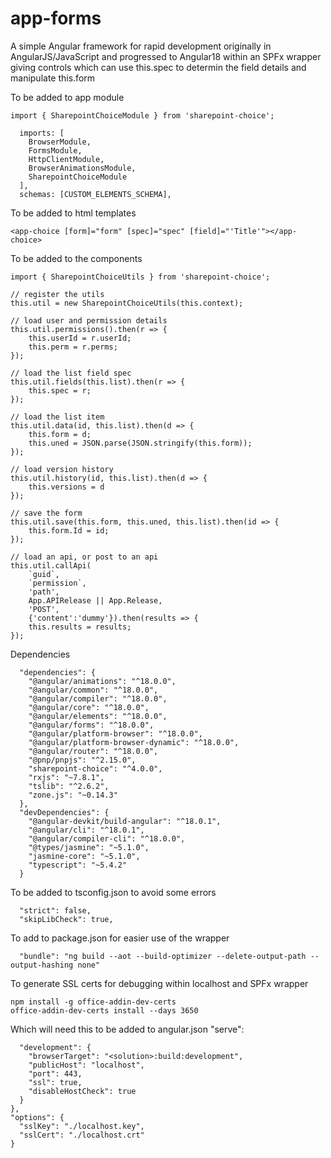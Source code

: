 # app-forms

A simple Angular framework for rapid development originally in AngularJS/JavaScript and progressed to Angular18 within an SPFx wrapper giving controls which can use this.spec to determin the field details and manipulate this.form

To be added to app module
```
import { SharepointChoiceModule } from 'sharepoint-choice';
```
```
  imports: [
    BrowserModule,
    FormsModule,
    HttpClientModule,
    BrowserAnimationsModule,
    SharepointChoiceModule
  ],
  schemas: [CUSTOM_ELEMENTS_SCHEMA],
```

To be added to html templates
```
<app-choice [form]="form" [spec]="spec" [field]="'Title'"></app-choice>
```

To be added to the components
```
import { SharepointChoiceUtils } from 'sharepoint-choice';
```
```
// register the utils
this.util = new SharepointChoiceUtils(this.context);

// load user and permission details
this.util.permissions().then(r => {
    this.userId = r.userId;
    this.perm = r.perms;
});

// load the list field spec
this.util.fields(this.list).then(r => {
    this.spec = r;
});

// load the list item
this.util.data(id, this.list).then(d => {
    this.form = d;
    this.uned = JSON.parse(JSON.stringify(this.form));
});

// load version history
this.util.history(id, this.list).then(d => {
    this.versions = d
});

// save the form
this.util.save(this.form, this.uned, this.list).then(id => {
    this.form.Id = id;
});

// load an api, or post to an api
this.util.callApi(
    `guid`,
    `permission`,
    'path',
    App.APIRelease || App.Release,
    'POST',
    {'content':'dummy'}).then(results => {
    this.results = results;
});
```

Dependencies
```
  "dependencies": {
    "@angular/animations": "^18.0.0",
    "@angular/common": "^18.0.0",
    "@angular/compiler": "^18.0.0",
    "@angular/core": "^18.0.0",
    "@angular/elements": "^18.0.0",
    "@angular/forms": "^18.0.0",
    "@angular/platform-browser": "^18.0.0",
    "@angular/platform-browser-dynamic": "^18.0.0",
    "@angular/router": "^18.0.0",
    "@pnp/pnpjs": "^2.15.0",
    "sharepoint-choice": "^4.0.0",
    "rxjs": "~7.8.1",
    "tslib": "^2.6.2",
    "zone.js": "~0.14.3"
  },
  "devDependencies": {
    "@angular-devkit/build-angular": "^18.0.1",
    "@angular/cli": "^18.0.1",
    "@angular/compiler-cli": "^18.0.0",
    "@types/jasmine": "~5.1.0",
    "jasmine-core": "~5.1.0",
    "typescript": "~5.4.2"
  }
```

To be added to tsconfig.json to avoid some errors
```
  "strict": false,
  "skipLibCheck": true,
```

To add to package.json for easier use of the wrapper
```
  "bundle": "ng build --aot --build-optimizer --delete-output-path --output-hashing none"
```

To generate SSL certs for debugging within localhost and SPFx wrapper
```
npm install -g office-addin-dev-certs
office-addin-dev-certs install --days 3650
```

Which will need this to be added to angular.json "serve":
```
  "development": {
    "browserTarget": "<solution>:build:development",
    "publicHost": "localhost",
    "port": 443,
    "ssl": true,
    "disableHostCheck": true
  }
},
"options": {
  "sslKey": "./localhost.key",
  "sslCert": "./localhost.crt"
}
```
